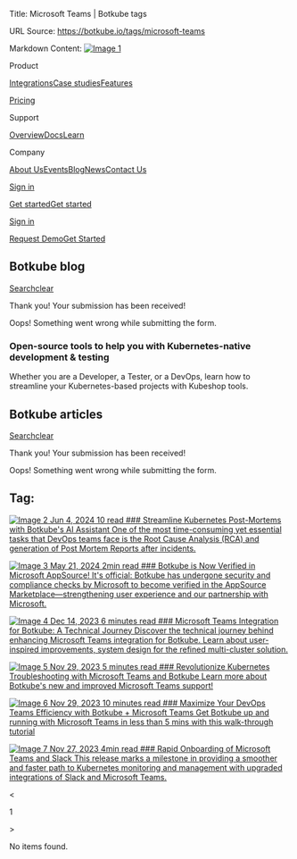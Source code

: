 Title: Microsoft Teams | Botkube tags

URL Source: https://botkube.io/tags/microsoft-teams

Markdown Content:
[![Image 1](https://cdn.prod.website-files.com/633705de6adaa38599d8e258/6338148fa3f8a509639804fa_botkube-logo.svg)](https://botkube.io/)

Product

[Integrations](https://botkube.io/integrations)[Case studies](https://botkube.io/case-studies)[Features](https://botkube.io/features)

[Pricing](https://botkube.io/pricing)

Support

[Overview](https://botkube.io/support)[Docs](https://docs.botkube.io/)[Learn](https://botkube.io/learn)

Company

[About Us](https://botkube.io/about)[Events](https://botkube.io/events)[Blog](https://botkube.io/blog)[News](https://botkube.io/news)[Contact Us](https://botkube.io/contact)

[Sign in](https://app.botkube.io/)

[Get started](#)[Get started](https://app.botkube.io/)

[Sign in](https://app.botkube.io/)

[Request Demo](https://botkube.io/demo)[Get Started](https://app.botkube.io/)

Botkube blog
------------

[Search](#)[clear](#)

Thank you! Your submission has been received!

Oops! Something went wrong while submitting the form.

### Open-source tools to help you with Kubernetes-native development & testing

Whether you are a Developer, a Tester, or a DevOps, learn how to streamline your Kubernetes-based projects with Kubeshop tools.

Botkube articles
----------------

[Search](#)[clear](#)

Thank you! Your submission has been received!

Oops! Something went wrong while submitting the form.

Tag:
----

[![Image 2](https://cdn.prod.website-files.com/634fabb21508d6c9db9bc46f/66606d276e2694f36bd840eb_K8s-post-mortem%2BRCAs.png) Jun 4, 2024 10 read ### Streamline Kubernetes Post-Mortems with Botkube's AI Assistant One of the most time-consuming yet essential tasks that DevOps teams face is the Root Cause Analysis (RCA) and generation of Post Mortem Reports after incidents.](https://botkube.io/blog/kubernetes-post-mortems)

[![Image 3](https://cdn.prod.website-files.com/634fabb21508d6c9db9bc46f/664c8bed801d7ed2898141ba_PARTNERSHIPS_Thumbnail.png) May 21, 2024 2min read ### Botkube is Now Verified in Microsoft AppSource! It's official: Botkube has undergone security and compliance checks by Microsoft to become verified in the AppSource Marketplace—strengthening user experience and our partnership with Microsoft.](https://botkube.io/blog/botkube-is-now-verified-in-microsoft-appsource)

[![Image 4](https://cdn.prod.website-files.com/634fabb21508d6c9db9bc46f/6579542d18e44144c36b5735_thumbnail.jpg) Dec 14, 2023 6 minutes read ### Microsoft Teams Integration for Botkube: A Technical Journey Discover the technical journey behind enhancing Microsoft Teams integration for Botkube. Learn about user-inspired improvements, system design for the refined multi-cluster solution.](https://botkube.io/blog/microsoft-teams-integration-for-botkube-a-technical-journey)

[![Image 5](https://cdn.prod.website-files.com/634fabb21508d6c9db9bc46f/656795982e12e17904b3fe13_Botkube%20BLOG%20Thumbnail%20(7).png) Nov 29, 2023 5 minutes read ### Revolutionize Kubernetes Troubleshooting with Microsoft Teams and Botkube Learn more about Botkube's new and improved Microsoft Teams support!](https://botkube.io/blog/revolutionize-your-kubernetes-troubleshooting-workflow-with-microsoft-teams-and-botkube)

[![Image 6](https://cdn.prod.website-files.com/634fabb21508d6c9db9bc46f/6540077fe681eba27afc9f78_Blog_Thumbnail%20(2).jpg) Nov 29, 2023 10 minutes read ### Maximize Your DevOps Teams Efficiency with Botkube + Microsoft Teams Get Botkube up and running with Microsoft Teams in less than 5 mins with this walk-through tutorial](https://botkube.io/blog/maximize-your-devops-teams-efficiency-with-botkube-and-microsoft-teams)

[![Image 7](https://cdn.prod.website-files.com/634fabb21508d6c9db9bc46f/6564ee17a4dfd5171531b84d_Blog_Thumbnail%20(33).png) Nov 27, 2023 4min read ### Rapid Onboarding of Microsoft Teams and Slack This release marks a milestone in providing a smoother and faster path to Kubernetes monitoring and management with upgraded integrations of Slack and Microsoft Teams.](https://botkube.io/blog/botkube-1-6-release)

<

1

\>

No items found.
